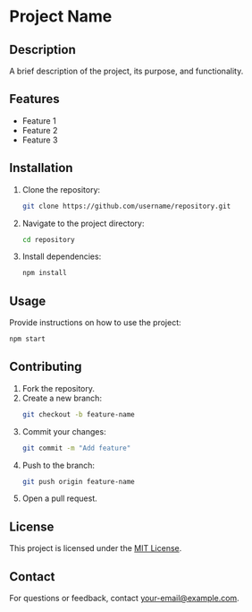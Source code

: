 # Project Name

## Description
A brief description of the project, its purpose, and functionality.

## Features
- Feature 1
- Feature 2
- Feature 3

## Installation
1. Clone the repository:
    ```bash
    git clone https://github.com/username/repository.git
    ```
2. Navigate to the project directory:
    ```bash
    cd repository
    ```
3. Install dependencies:
    ```bash
    npm install
    ```

## Usage
Provide instructions on how to use the project:
```bash
npm start
```

## Contributing
1. Fork the repository.
2. Create a new branch:
    ```bash
    git checkout -b feature-name
    ```
3. Commit your changes:
    ```bash
    git commit -m "Add feature"
    ```
4. Push to the branch:
    ```bash
    git push origin feature-name
    ```
5. Open a pull request.

## License
This project is licensed under the [MIT License](LICENSE).

## Contact
For questions or feedback, contact [your-email@example.com](mailto:your-email@example.com).